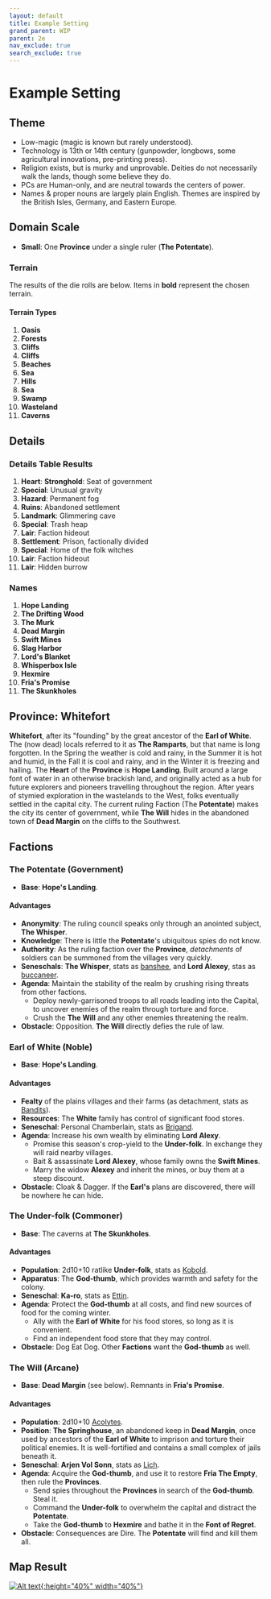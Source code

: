 ```yaml
---
layout: default
title: Example Setting
grand_parent: WIP
parent: 2e
nav_exclude: true
search_exclude: true
---
```


# Example Setting

## Theme
- Low-magic (magic is known but rarely understood).
- Technology is 13th or 14th century (gunpowder, longbows, some agricultural innovations, pre-printing press).
- Religion exists, but is murky and unprovable. Deities do not necessarily walk the lands, though some believe they do.
- PCs are Human-only, and are neutral towards the centers of power.
- Names & proper nouns are largely plain English. Themes are inspired by the British Isles, Germany, and Eastern Europe.

## Domain Scale
- **Small**: One **Province** under a single ruler (**The Potentate**).

### Terrain
The results of the die rolls are below. Items  in **bold** represent the chosen terrain.

#### Terrain Types
1. **Oasis**
2. **Forests**
3. **Cliffs**
4. **Cliffs**
5. **Beaches**
6. **Sea**
7. **Hills**
8. **Sea**
9. **Swamp**
10. **Wasteland**
11. **Caverns**

## Details
### Details Table Results
1. **Heart**: **Stronghold**: Seat of government
2. **Special**: Unusual gravity
3. **Hazard**: Permanent fog
4. **Ruins**: Abandoned settlement
5. **Landmark**: Glimmering cave 
6. **Special**: Trash heap
7. **Lair**: Faction hideout
8. **Settlement**: Prison, factionally divided
9. **Special**: Home of the folk witches
10. **Lair**: Faction hideout
11. **Lair**: Hidden burrow

### Names
1. **Hope Landing**
2. **The Drifting Wood**
3. **The Murk**
4. **Dead Margin**
5. **Swift Mines**
6. **Slag Harbor**
7. **Lord's Blanket**
8. **Whisperbox Isle**
9. **Hexmire**
10. **Fria's Promise**
11. **The Skunkholes**

## Province: Whitefort
**Whitefort**, after its "founding" by the great ancestor of the **Earl of White**. The (now dead) locals referred to it as **The Ramparts**, but that name is long forgotten. In the Spring the weather is cold and rainy, in the Summer it is hot and humid, in the Fall it is cool and rainy, and in the Winter it is freezing and hailing.  The **Heart** of the **Province** is **Hope Landing**. Built around a large font of water in an otherwise brackish land, and originally acted as a hub for future explorers and pioneers travelling throughout the region. After years of stymied exploration in the wastelands to the West, folks eventually settled in the capital city. The current ruling Faction (The **Potentate**) makes the city its center of government, while **The Will** hides in the abandoned town of **Dead Margin** on the cliffs to the Southwest.

## Factions

### The Potentate (Government)
- **Base**: **Hope's Landing**. 
#### Advantages
- **Anonymity**: The ruling council speaks only through an anointed subject, **The Whisper**.  
- **Knowledge**: There is little the **Potentate**'s ubiquitous spies do not know.   
- **Authority**: As the ruling faction over the **Province**, _detachments_ of soldiers can be summoned from the villages very quickly.
- **Seneschals**: **The Whisper**, stats as [banshee](/resources/monsters/banshee/), and **Lord Alexey**, stas as [buccaneer](/resources/monsters/buccaneer/).
- **Agenda**: Maintain the stability of the realm by crushing rising threats from other factions. 
  - Deploy newly-garrisoned troops to all roads leading into the Capital, to uncover enemies of the realm through torture and force. 
  - Crush the **The Will** and any other enemies threatening the realm. 
- **Obstacle**: Opposition. **The Will** directly defies the rule of law.

### Earl of White (Noble)
- **Base**: **Hope's Landing**. 
#### Advantages
- **Fealty** of the plains villages and their farms (as detachment, stats as [Bandits](/resources/monsters/bandit/)).
- **Resources**: The **White** family has control of significant food stores.
- **Seneschal**: Personal Chamberlain, stats as [Brigand](/resources/monsters/brigand/).
- **Agenda**: Increase his own wealth by eliminating **Lord Alexy**.  
  - Promise this season's crop-yield to the **Under-folk**. In exchange they will raid nearby villages.
  - Bait & assassinate **Lord Alexey**, whose family owns the **Swift Mines**.   
  - Marry the widow **Alexey** and inherit the mines, or buy them at a steep discount.
- **Obstacle**: Cloak & Dagger. If the **Earl's** plans are discovered, there will be nowhere he can hide. 

### The Under-folk (Commoner)
- **Base**: The caverns at **The Skunkholes**.
#### Advantages
- **Population**: 2d10+10 ratlike **Under-folk**, stats as [Kobold](/resources/monsters/kobold/).
- **Apparatus**: The **God-thumb**, which provides warmth and safety for the colony. 
- **Seneschal**: **Ka-ro**, stats as [Ettin](/resources/monsters/ettin/).
- **Agenda**: Protect the **God-thumb** at all costs, and find new sources of food for the coming winter. 
  - Ally with the **Earl of White** for his food stores, so long as it is convenient.
  - Find an independent food store that they may control.
- **Obstacle**: Dog Eat Dog. Other **Factions** want the **God-thumb** as well.

### The Will (Arcane)
- **Base**: **Dead Margin** (see below). Remnants in **Fria's Promise**.
#### Advantages
- **Population**: 2d10+10 [Acolytes](/resources/monsters/acolyte).
- **Position**: **The Springhouse**, an abandoned keep in **Dead Margin**, once used by ancestors of the **Earl of White** to imprison and torture their political enemies. It is well-fortified and contains a small complex of jails beneath it. 
- **Seneschal**: **Arjen Vol Sonn**, stats as [Lich](/resources/monsters/lich/).
- **Agenda**: Acquire the **God-thumb**, and use it to restore **Fria The Empty**, then rule the **Provinces**.
  - Send spies throughout the **Provinces** in search of the **God-thumb**. Steal it. 
  - Command the **Under-folk** to overwhelm the capital and distract the **Potentate**.
  - Take the **God-thumb** to **Hexmire** and bathe it in the **Font of Regret**.  
- **Obstacle**: Consequences are Dire. The **Potentate** will find and kill them all.
 
## Map Result
[![Alt text](/img/2e/example-setting-2.png "Click to embiggen"){:height="40%" width="40%"}](/img/2e/example-setting-2.png)

